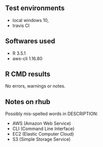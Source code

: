 ## Test environments

* local windows 10,
* travis CI

## Softwares used

* R 3.5.1
* aws-cli 1.16.80

## R CMD results

No errors, warnings or notes.

## Notes on rhub

Possibly mis-spelled words in DESCRIPTION:
* AWS (Amazon Web Service)
* CLI (Command Line Interface)
* EC2 (Elastic Computer Cloud)
* S3 (Simple Storage Service)
